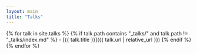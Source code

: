 ```yaml
---
layout: main
title: "Talks" 
---
```

{% for talk in site.talks %}
  {% if talk.path contains "_talks/" and talk.path != "_talks/index.md" %}
    - [{{ talk.title }}]({{ talk.url | relative_url }})
  {% endif %}
{% endfor %}
